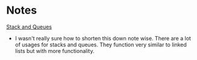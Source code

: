 # Notes

[Stack and Queues](https://codefellows.github.io/common_curriculum/data_structures_and_algorithms/Code_401/class-10/resources/stacks_and_queues.html)

- I wasn't really sure how to shorten this down note wise. There are a lot of usages for stacks and queues. They function very similar to linked lists but with more functionality.